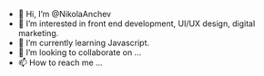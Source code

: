 - 👋 Hi, I’m @NikolaAnchev
- 👀 I’m interested in front end development, UI/UX design, digital marketing.
- 🌱 I’m currently learning Javascript. 
- 💞️ I’m looking to collaborate on ...
- 📫 How to reach me ...

<!---
NikolaAnchev/NikolaAnchev is a ✨ special ✨ repository because its `README.md` (this file) appears on your GitHub profile.
You can click the Preview link to take a look at your changes.
--->
